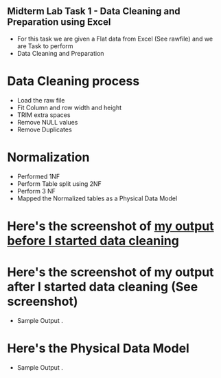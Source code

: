 ## Midterm Lab Task 1 - Data Cleaning and Preparation using Excel
* For this task we are given a Flat data from Excel (See rawfile) and we are Task to perform 
* Data Cleaning and Preparation 

# Data Cleaning process
* Load the raw file
* Fit Column and row width and height
* TRIM extra spaces
* Remove NULL values
* Remove Duplicates

# Normalization


* Performed 1NF
* Perform Table split using 2NF
* Perform 3 NF
* Mapped the Normalized tables as a Physical Data Model

# Here's the screenshot of [my output before I started data cleaning](image/Erd.png)

# Here's the screenshot of my output after I started data cleaning (See screenshot)
* Sample Output .

# Here's the Physical Data Model
* Sample Output .

